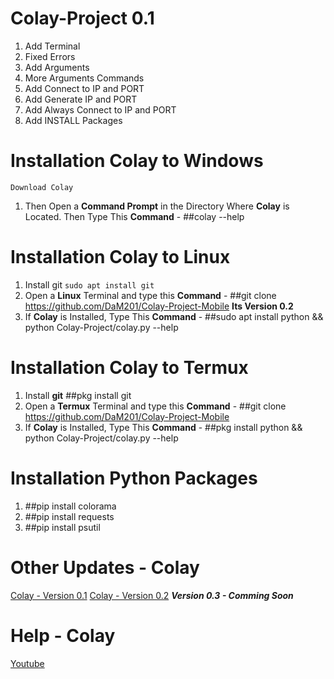 # Colay-Project 0.1

1) Add Terminal
2) Fixed Errors
3) Add Arguments
4) More Arguments Commands
5) Add Connect to IP and PORT
6) Add Generate IP and PORT
7) Add Always Connect to IP and PORT
8) Add INSTALL Packages

# Installation Colay to Windows

`Download Colay`
1) Then Open a **Command Prompt** in the Directory Where **Colay** is Located. Then Type This **Command**  -
##colay --help

# Installation Colay to Linux

1) Install git `sudo apt install git`
2) Open a **Linux** Terminal and type this **Command**  -  ##git clone https://github.com/DaM201/Colay-Project-Mobile **Its Version 0.2**
3) If **Colay** is Installed, Type This **Command**  -  ##sudo apt install python && python Colay-Project/colay.py --help

# Installation Colay to Termux

1) Install **git** ##pkg install git
2) Open a **Termux** Terminal and type this **Command**  -  ##git clone https://github.com/DaM201/Colay-Project-Mobile
4) If **Colay** is Installed, Type This **Command**  -  ##pkg install python && python Colay-Project/colay.py --help

# Installation Python Packages

1) ##pip install colorama
2) ##pip install requests
3) ##pip install psutil
   
# Other Updates - Colay

[Colay - Version 0.1](https://github.com/DaM201/Colay-Project)
[Colay - Version 0.2](https://github.com/DaM201/Colay-Project0.2)
***Version 0.3 - Comming Soon***

# Help - Colay
[Youtube](https://www.youtube.com/channel/UC8Ao1YisJbPGCNG73EhtDCw)


